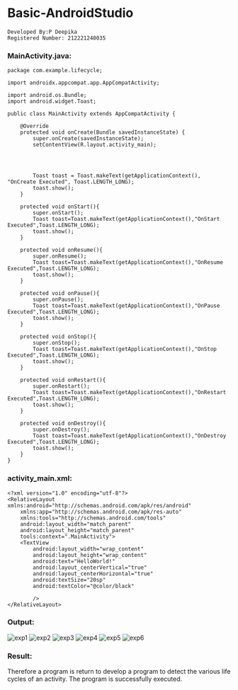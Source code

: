 # Basic-AndroidStudio
```
Developed By:P Deepika
Registered Number: 212221240035
```
### MainActivity.java:
```
package com.example.lifecycle;

import androidx.appcompat.app.AppCompatActivity;

import android.os.Bundle;
import android.widget.Toast;

public class MainActivity extends AppCompatActivity {

    @Override
    protected void onCreate(Bundle savedInstanceState) {
        super.onCreate(savedInstanceState);
        setContentView(R.layout.activity_main);




        Toast toast = Toast.makeText(getApplicationContext(), "OnCreate Executed", Toast.LENGTH_LONG);
        toast.show();
    }

    protected void onStart(){
        super.onStart();
        Toast toast=Toast.makeText(getApplicationContext(),"OnStart Executed",Toast.LENGTH_LONG);
        toast.show();
    }

    protected void onResume(){
        super.onResume();
        Toast toast=Toast.makeText(getApplicationContext(),"OnResume Executed",Toast.LENGTH_LONG);
        toast.show();
    }

    protected void onPause(){
        super.onPause();
        Toast toast=Toast.makeText(getApplicationContext(),"OnPause Executed",Toast.LENGTH_LONG);
        toast.show();
    }

    protected void onStop(){
        super.onStop();
        Toast toast=Toast.makeText(getApplicationContext(),"OnStop Executed",Toast.LENGTH_LONG);
        toast.show();
    }

    protected void onRestart(){
        super.onRestart();
        Toast toast=Toast.makeText(getApplicationContext(),"OnRestart Executed",Toast.LENGTH_LONG);
        toast.show();
    }

    protected void onDestroy(){
        super.onDestroy();
        Toast toast=Toast.makeText(getApplicationContext(),"OnDestroy Executed",Toast.LENGTH_LONG);
        toast.show();
    }
}
```
### activity_main.xml:
```
<?xml version="1.0" encoding="utf-8"?>
<RelativeLayout xmlns:android="http://schemas.android.com/apk/res/android"
    xmlns:app="http://schemas.android.com/apk/res-auto"
    xmlns:tools="http://schemas.android.com/tools"
    android:layout_width="match_parent"
    android:layout_height="match_parent"
    tools:context=".MainActivity">
    <TextView
        android:layout_width="wrap_content"
        android:layout_height="wrap_content"
        android:text="HelloWorld!"
        android:layout_centerVertical="true"
        android:layout_centerHorizontal="true"
        android:textSize="20sp"
        android:textColor="@color/black"

        />
</RelativeLayout>
```

### Output:
![exp1](https://user-images.githubusercontent.com/94154679/198346555-372fa088-6bf9-4adc-9f8a-1a3b445f3e77.jpg)
![exp2](https://user-images.githubusercontent.com/94154679/198346576-7f623bdf-f9ba-4c3f-bc15-8d3fed2000ca.jpg)
![exp3](https://user-images.githubusercontent.com/94154679/198346584-3cafc8c3-cac1-41e3-b8af-b1e725412fbc.jpg)
![exp4](https://user-images.githubusercontent.com/94154679/198346589-d499573d-5940-4260-8eb6-bfcec5a8f519.jpg)
![exp5](https://user-images.githubusercontent.com/94154679/198346602-4cdf2b63-27f2-4a18-8152-5053ae62b88b.jpg)
![exp6](https://user-images.githubusercontent.com/94154679/198346607-8fc098b3-3d1c-4652-b7ef-8edb003f2025.jpg)

### Result:
Therefore a program is return to develop a program to detect the various life cycles of an activity. The program is successfully executed.
